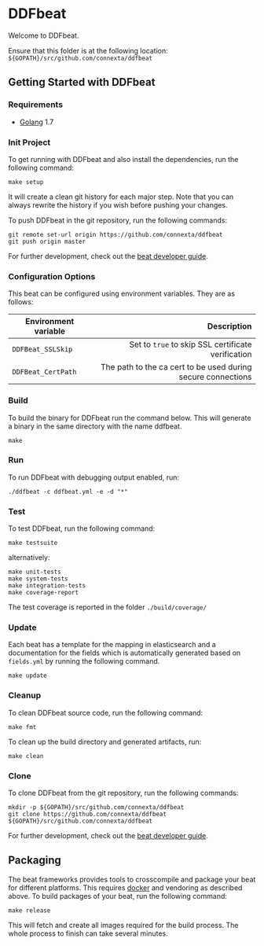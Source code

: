 # DDFbeat

Welcome to DDFbeat.

Ensure that this folder is at the following location:
`${GOPATH}/src/github.com/connexta/ddfbeat`

## Getting Started with DDFbeat

### Requirements

* [Golang](https://golang.org/dl/) 1.7

### Init Project
To get running with DDFbeat and also install the
dependencies, run the following command:

```
make setup
```

It will create a clean git history for each major step. Note that you can always rewrite the history if you wish before pushing your changes.

To push DDFbeat in the git repository, run the following commands:

```
git remote set-url origin https://github.com/connexta/ddfbeat
git push origin master
```

For further development, check out the [beat developer guide](https://www.elastic.co/guide/en/beats/libbeat/current/new-beat.html).


### Configuration Options

This beat can be configured using environment variables. They are as follows:

| Environment variable      | Description |
| --------------------- | -------:|
| `DDFBeat_SSLSkip` | Set to `true` to skip SSL certificate verification |
| `DDFBeat_CertPath` | The path to the ca cert to be used during secure connections |


### Build

To build the binary for DDFbeat run the command below. This will generate a binary
in the same directory with the name ddfbeat.

```
make
```


### Run

To run DDFbeat with debugging output enabled, run:

```
./ddfbeat -c ddfbeat.yml -e -d "*"
```


### Test

To test DDFbeat, run the following command:

```
make testsuite
```

alternatively:
```
make unit-tests
make system-tests
make integration-tests
make coverage-report
```

The test coverage is reported in the folder `./build/coverage/`

### Update

Each beat has a template for the mapping in elasticsearch and a documentation for the fields
which is automatically generated based on `fields.yml` by running the following command.

```
make update
```


### Cleanup

To clean DDFbeat source code, run the following command:

```
make fmt
```

To clean up the build directory and generated artifacts, run:

```
make clean
```


### Clone

To clone DDFbeat from the git repository, run the following commands:

```
mkdir -p ${GOPATH}/src/github.com/connexta/ddfbeat
git clone https://github.com/connexta/ddfbeat ${GOPATH}/src/github.com/connexta/ddfbeat
```


For further development, check out the [beat developer guide](https://www.elastic.co/guide/en/beats/libbeat/current/new-beat.html).


## Packaging

The beat frameworks provides tools to crosscompile and package your beat for different platforms. This requires [docker](https://www.docker.com/) and vendoring as described above. To build packages of your beat, run the following command:

```
make release
```

This will fetch and create all images required for the build process. The whole process to finish can take several minutes.

